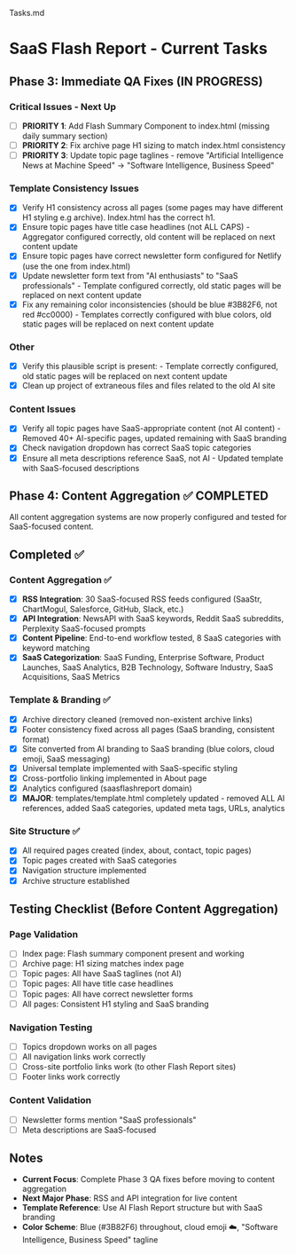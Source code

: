 Tasks.md

# SaaS Flash Report - Current Tasks

## Phase 3: Immediate QA Fixes (IN PROGRESS)

### Critical Issues - Next Up
- [ ] **PRIORITY 1**: Add Flash Summary Component to index.html (missing daily summary section)
- [ ] **PRIORITY 2**: Fix archive page H1 sizing to match index.html consistency
- [ ] **PRIORITY 3**: Update topic page taglines - remove "Artificial Intelligence News at Machine Speed" → "Software Intelligence, Business Speed"

### Template Consistency Issues
- [x] Verify H1 consistency across all pages (some pages may have different H1 styling e.g archive). Index.html has the correct h1.
- [x] Ensure topic pages have title case headlines (not ALL CAPS) - Aggregator configured correctly, old content will be replaced on next content update
- [x] Ensure topic pages have correct newsletter form configured for Netlify (use the one from index.html)
- [x] Update newsletter form text from "AI enthusiasts" to "SaaS professionals" - Template configured correctly, old static pages will be replaced on next content update
- [x] Fix any remaining color inconsistencies (should be blue #3B82F6, not red #cc0000) - Templates correctly configured with blue colors, old static pages will be replaced on next content update

### Other
- [x] Verify this plausible script is present: <script defer data-domain="saasflashreport.com" src="https://plausible.io/js/script.outbound-links.js"></script> - Template correctly configured, old static pages will be replaced on next content update
- [x] Clean up project of extraneous files and files related to the old AI site

### Content Issues
- [x] Verify all topic pages have SaaS-appropriate content (not AI content) - Removed 40+ AI-specific pages, updated remaining with SaaS branding
- [x] Check navigation dropdown has correct SaaS topic categories
- [x] Ensure all meta descriptions reference SaaS, not AI - Updated template with SaaS-focused descriptions

## Phase 4: Content Aggregation ✅ COMPLETED

All content aggregation systems are now properly configured and tested for SaaS-focused content.

## Completed ✅

### Content Aggregation ✅ 
- [x] **RSS Integration**: 30 SaaS-focused RSS feeds configured (SaaStr, ChartMogul, Salesforce, GitHub, Slack, etc.)
- [x] **API Integration**: NewsAPI with SaaS keywords, Reddit SaaS subreddits, Perplexity SaaS-focused prompts
- [x] **Content Pipeline**: End-to-end workflow tested, 8 SaaS categories with keyword matching 
- [x] **SaaS Categorization**: SaaS Funding, Enterprise Software, Product Launches, SaaS Analytics, B2B Technology, Software Industry, SaaS Acquisitions, SaaS Metrics

### Template & Branding ✅
- [x] Archive directory cleaned (removed non-existent archive links)
- [x] Footer consistency fixed across all pages (SaaS branding, consistent format)
- [x] Site converted from AI branding to SaaS branding (blue colors, cloud emoji, SaaS messaging)
- [x] Universal template implemented with SaaS-specific styling
- [x] Cross-portfolio linking implemented in About page
- [x] Analytics configured (saasflashreport domain)
- [x] **MAJOR**: templates/template.html completely updated - removed ALL AI references, added SaaS categories, updated meta tags, URLs, analytics

### Site Structure ✅
- [x] All required pages created (index, about, contact, topic pages)
- [x] Topic pages created with SaaS categories
- [x] Navigation structure implemented
- [x] Archive structure established

## Testing Checklist (Before Content Aggregation)

### Page Validation
- [ ] Index page: Flash summary component present and working
- [ ] Archive page: H1 sizing matches index page
- [ ] Topic pages: All have SaaS taglines (not AI)
- [ ] Topic pages: All have title case headlines
- [ ] Topic pages: All have correct newsletter forms
- [ ] All pages: Consistent H1 styling and SaaS branding

### Navigation Testing
- [ ] Topics dropdown works on all pages
- [ ] All navigation links work correctly
- [ ] Cross-site portfolio links work (to other Flash Report sites)
- [ ] Footer links work correctly

### Content Validation
- [ ] Newsletter forms mention "SaaS professionals" 
- [ ] Meta descriptions are SaaS-focused

## Notes
- **Current Focus**: Complete Phase 3 QA fixes before moving to content aggregation
- **Next Major Phase**: RSS and API integration for live content
- **Template Reference**: Use AI Flash Report structure but with SaaS branding
- **Color Scheme**: Blue (#3B82F6) throughout, cloud emoji ☁️, "Software Intelligence, Business Speed" tagline